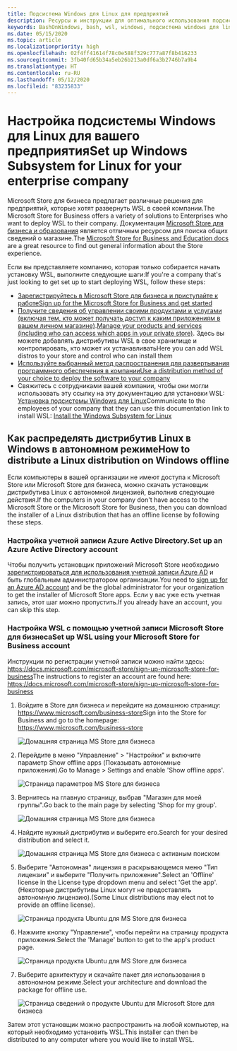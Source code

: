 ```yaml
---
title: Подсистема Windows для Linux для предприятий
description: Ресурсы и инструкции для оптимального использования подсистемы Windows для Linux в корпоративной среде.
keywords: BashOnWindows, bash, wsl, windows, подсистема windows для linux, windowssubsystem, ubuntu, debian, suse, windows 10, корпоративный, развертывание, автономный, упаковка, магазин, распространение, установка, установить
ms.date: 05/15/2020
ms.topic: article
ms.localizationpriority: high
ms.openlocfilehash: 02f4ff41614f78c0e588f329c777a87f8b416233
ms.sourcegitcommit: 3fb40fd65b34a5eb26b213a0df6a3b2746b7a9b4
ms.translationtype: HT
ms.contentlocale: ru-RU
ms.lasthandoff: 05/12/2020
ms.locfileid: "83235833"
---
```

# <a name="set-up-windows-subsystem-for-linux-for-your-enterprise-company"></a><span data-ttu-id="c56ce-104">Настройка подсистемы Windows для Linux для вашего предприятия</span><span class="sxs-lookup"><span data-stu-id="c56ce-104">Set up Windows Subsystem for Linux for your enterprise company</span></span>

<span data-ttu-id="c56ce-105">Microsoft Store для бизнеса предлагает различные решения для предприятий, которые хотят развернуть WSL в своей компании.</span><span class="sxs-lookup"><span data-stu-id="c56ce-105">The Microsoft Store for Business offers a variety of solutions to Enterprises who want to deploy WSL to their company.</span></span> <span data-ttu-id="c56ce-106">Документация [Microsoft Store для бизнеса и образования](https://docs.microsoft.com/microsoft-store/) является отличным ресурсом для поиска общих сведений о магазине.</span><span class="sxs-lookup"><span data-stu-id="c56ce-106">The [Microsoft Store for Business and Education docs](https://docs.microsoft.com/microsoft-store/) are a great resource to find out general information about the Store experience.</span></span>

<span data-ttu-id="c56ce-107">Если вы представляете компанию, которая только собирается начать установку WSL, выполните следующие шаги:</span><span class="sxs-lookup"><span data-stu-id="c56ce-107">If you're a company that's just looking to get set up to start deploying WSL, follow these steps:</span></span>

* [<span data-ttu-id="c56ce-108">Зарегистрируйтесь в Microsoft Store для бизнеса и приступайте к работе</span><span class="sxs-lookup"><span data-stu-id="c56ce-108">Sign up for the Microsoft Store for Business and get started</span></span>](https://docs.microsoft.com/microsoft-store/sign-up-microsoft-store-for-business-overview)
* <span data-ttu-id="c56ce-109">[Получите сведения об управлении своими продуктами и услугами (включая тем, кто может получать доступ к каким приложениям в вашем личном магазине)](https://docs.microsoft.com/microsoft-store/manage-apps-microsoft-store-for-business-overview).</span><span class="sxs-lookup"><span data-stu-id="c56ce-109">[Manage your products and services (including who can access which apps in your private store)](https://docs.microsoft.com/microsoft-store/manage-apps-microsoft-store-for-business-overview).</span></span> <span data-ttu-id="c56ce-110">Здесь вы можете добавлять дистрибутивы WSL в свое хранилище и контролировать, кто может их устанавливать</span><span class="sxs-lookup"><span data-stu-id="c56ce-110">Here you can add WSL distros to your store and control who can install them</span></span>
* [<span data-ttu-id="c56ce-111">Используйте выбранный метод распространения для развертывания программного обеспечения в компании</span><span class="sxs-lookup"><span data-stu-id="c56ce-111">Use a distribution method of your choice to deploy the software to your company</span></span>](https://docs.microsoft.com/microsoft-store/distribute-apps-to-your-employees-microsoft-store-for-business)
* <span data-ttu-id="c56ce-112">Свяжитесь с сотрудниками вашей компании, чтобы они могли использовать эту ссылку на эту документацию для установки WSL: [Установка подсистемы Windows для Linux](./install-win10.md)</span><span class="sxs-lookup"><span data-stu-id="c56ce-112">Communicate to the employees of your company that they can use this documentation link to install WSL: [Install the Windows Subsystem for Linux](./install-win10.md)</span></span>

## <a name="how-to-distribute-a-linux-distribution-on-windows-offline"></a><span data-ttu-id="c56ce-113">Как распределять дистрибутив Linux в Windows в автономном режиме</span><span class="sxs-lookup"><span data-stu-id="c56ce-113">How to distribute a Linux distribution on Windows offline</span></span>

<span data-ttu-id="c56ce-114">Если компьютеры в вашей организации не имеют доступа к Microsoft Store или Microsoft Store для бизнеса, можно скачать установщик дистрибутива Linux с автономной лицензией, выполнив следующие действия.</span><span class="sxs-lookup"><span data-stu-id="c56ce-114">If the computers in your company don't have access to the Microsoft Store or the Microsoft Store for Business, then you can download the installer of a Linux distribution that has an offline license by following these steps.</span></span>

### <a name="set-up-an-azure-active-directory-account"></a><span data-ttu-id="c56ce-115">Настройка учетной записи Azure Active Directory.</span><span class="sxs-lookup"><span data-stu-id="c56ce-115">Set up an Azure Active Directory account</span></span>

<span data-ttu-id="c56ce-116">Чтобы получить установщик приложений Microsoft Store необходимо [зарегистрироваться для использования учетной записи Azure AD](https://docs.microsoft.com/azure/active-directory/fundamentals/sign-up-organization?WT.mc_id=windows-c9-niner) и быть глобальным администратором организации.</span><span class="sxs-lookup"><span data-stu-id="c56ce-116">You need to [sign up for an Azure AD account](https://docs.microsoft.com/azure/active-directory/fundamentals/sign-up-organization?WT.mc_id=windows-c9-niner) and be the global administrator for your organization to get the installer of Microsoft Store apps.</span></span> <span data-ttu-id="c56ce-117">Если у вас уже есть учетная запись, этот шаг можно пропустить.</span><span class="sxs-lookup"><span data-stu-id="c56ce-117">If you already have an account, you can skip this step.</span></span>

### <a name="set-up-wsl-using-your-microsoft-store-for-business-account"></a><span data-ttu-id="c56ce-118">Настройка WSL с помощью учетной записи Microsoft Store для бизнеса</span><span class="sxs-lookup"><span data-stu-id="c56ce-118">Set up WSL using your Microsoft Store for Business account</span></span>

<span data-ttu-id="c56ce-119">Инструкции по регистрации учетной записи можно найти здесь: https://docs.microsoft.com/microsoft-store/sign-up-microsoft-store-for-business</span><span class="sxs-lookup"><span data-stu-id="c56ce-119">The instructions to register an account are found here: https://docs.microsoft.com/microsoft-store/sign-up-microsoft-store-for-business</span></span>

1. <span data-ttu-id="c56ce-120">Войдите в Store для бизнеса и перейдите на домашнюю страницу: https://www.microsoft.com/business-store</span><span class="sxs-lookup"><span data-stu-id="c56ce-120">Sign into the Store for Business and go to the homepage: https://www.microsoft.com/business-store</span></span>

    ![Домашняя страница MS Store для бизнеса](media/offlineinstallscreens/1-screen.png)

2. <span data-ttu-id="c56ce-122">Перейдите в меню "Управление" > "Настройки" и включите параметр Show offline apps (Показывать автономные приложения).</span><span class="sxs-lookup"><span data-stu-id="c56ce-122">Go to Manage > Settings and enable 'Show offline apps'.</span></span>

    ![Страница параметров MS Store для бизнеса](media/offlineinstallscreens/2-screen.png)

3. <span data-ttu-id="c56ce-124">Вернитесь на главную страницу, выбрав "Магазин для моей группы".</span><span class="sxs-lookup"><span data-stu-id="c56ce-124">Go back to the main page by selecting 'Shop for my group'.</span></span>

    ![Домашняя страница MS Store для бизнеса](media/offlineinstallscreens/1-screen.png)

4. <span data-ttu-id="c56ce-126">Найдите нужный дистрибутив и выберите его.</span><span class="sxs-lookup"><span data-stu-id="c56ce-126">Search for your desired distribution and select it.</span></span>

    ![Домашняя страница MS Store для бизнеса с активным поиском](media/offlineinstallscreens/3-screen.png)

5. <span data-ttu-id="c56ce-128">Выберите "Автономная" лицензия в раскрывающемся меню "Тип лицензии" и выберите "Получить приложение".</span><span class="sxs-lookup"><span data-stu-id="c56ce-128">Select an 'Offline' license in the License type dropdown menu and select 'Get the app'.</span></span> <span data-ttu-id="c56ce-129">(Некоторые дистрибутивы Linux могут не предоставлять автономную лицензию).</span><span class="sxs-lookup"><span data-stu-id="c56ce-129">(Some Linux distributions may elect not to provide an offline license).</span></span>

    ![Страница продукта Ubuntu для MS Store для бизнеса](media/offlineinstallscreens/4-screen.png)

6. <span data-ttu-id="c56ce-131">Нажмите кнопку "Управление", чтобы перейти на страницу продукта приложения.</span><span class="sxs-lookup"><span data-stu-id="c56ce-131">Select the 'Manage' button to get to the app's product page.</span></span>

    ![Страница продукта Ubuntu для MS Store для бизнеса](media/offlineinstallscreens/5-screen.png)

7. <span data-ttu-id="c56ce-133">Выберите архитектуру и скачайте пакет для использования в автономном режиме.</span><span class="sxs-lookup"><span data-stu-id="c56ce-133">Select your architecture and download the package for offline use.</span></span>

    ![Страница сведений о продукте Ubuntu для Microsoft Store для бизнеса](media/offlineinstallscreens/6-screen.png)

<span data-ttu-id="c56ce-135">Затем этот установщик можно распространить на любой компьютер, на который необходимо установить WSL.</span><span class="sxs-lookup"><span data-stu-id="c56ce-135">This installer can then be distributed to any computer where you would like to install WSL.</span></span>
